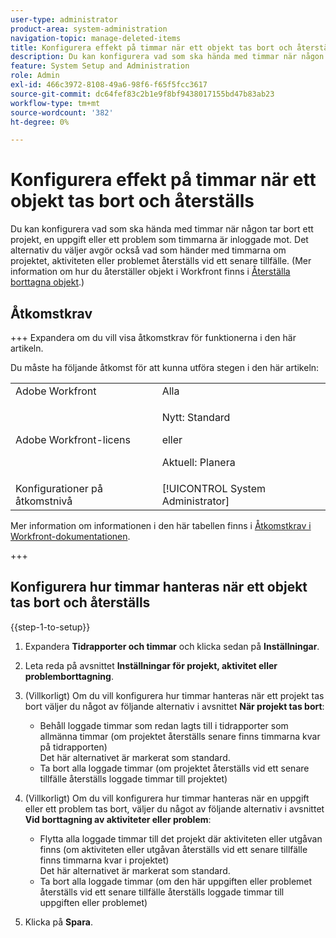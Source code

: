 ```yaml
---
user-type: administrator
product-area: system-administration
navigation-topic: manage-deleted-items
title: Konfigurera effekt på timmar när ett objekt tas bort och återställs
description: Du kan konfigurera vad som ska hända med timmar när någon tar bort ett projekt, en uppgift eller ett problem som timmarna är inloggade mot. Det alternativ du väljer avgör också vad som händer med timmarna om projektet, aktiviteten eller problemet återställs vid ett senare tillfälle. (Mer information om hur du återställer objekt i Workfront finns i Återställa borttagna objekt.)
feature: System Setup and Administration
role: Admin
exl-id: 466c3972-8108-49a6-98f6-f65f5fcc3617
source-git-commit: dc64fef83c2b1e9f8bf9438017155bd47b83ab23
workflow-type: tm+mt
source-wordcount: '382'
ht-degree: 0%

---
```


# Konfigurera effekt på timmar när ett objekt tas bort och återställs

Du kan konfigurera vad som ska hända med timmar när någon tar bort ett projekt, en uppgift eller ett problem som timmarna är inloggade mot. Det alternativ du väljer avgör också vad som händer med timmarna om projektet, aktiviteten eller problemet återställs vid ett senare tillfälle. (Mer information om hur du återställer objekt i Workfront finns i [Återställa borttagna objekt](../../../administration-and-setup/manage-workfront/manage-deleted-items/restore-deleted-items.md).)

## Åtkomstkrav

+++ Expandera om du vill visa åtkomstkrav för funktionerna i den här artikeln.

Du måste ha följande åtkomst för att kunna utföra stegen i den här artikeln:

<table style="table-layout:auto"> 
 <col> 
 <col> 
 <tbody> 
  <tr> 
   <td role="rowheader">Adobe Workfront</td> 
   <td>Alla</td> 
  </tr> 
  <tr> 
  <tr> 
   <td role="rowheader">Adobe Workfront-licens</td> 
   <td><p>Nytt: Standard</p>
       <p>eller</p>
       <p>Aktuell: Planera</p></td>
  </tr> 
  </tr> 
  <tr> 
   <td role="rowheader">Konfigurationer på åtkomstnivå</td> 
   <td>[!UICONTROL System Administrator]</td>
  </tr> 
 </tbody> 
</table>

Mer information om informationen i den här tabellen finns i [Åtkomstkrav i Workfront-dokumentationen](/help/quicksilver/administration-and-setup/add-users/access-levels-and-object-permissions/access-level-requirements-in-documentation.md).

+++

## Konfigurera hur timmar hanteras när ett objekt tas bort och återställs

{{step-1-to-setup}}

1. Expandera **Tidrapporter och timmar** och klicka sedan på **Inställningar**.

1. Leta reda på avsnittet **Inställningar för projekt, aktivitet eller problemborttagning**.
1. (Villkorligt) Om du vill konfigurera hur timmar hanteras när ett projekt tas bort väljer du något av följande alternativ i avsnittet **När projekt tas bort**:

   * Behåll loggade timmar som redan lagts till i tidrapporter som allmänna timmar (om projektet återställs senare finns timmarna kvar på tidrapporten)\
     Det här alternativet är markerat som standard.
   * Ta bort alla loggade timmar (om projektet återställs vid ett senare tillfälle återställs loggade timmar till projektet)

1. (Villkorligt) Om du vill konfigurera hur timmar hanteras när en uppgift eller ett problem tas bort, väljer du något av följande alternativ i avsnittet **Vid borttagning av aktiviteter eller problem**:

   * Flytta alla loggade timmar till det projekt där aktiviteten eller utgåvan finns (om aktiviteten eller utgåvan återställs vid ett senare tillfälle finns timmarna kvar i projektet)\
     Det här alternativet är markerat som standard.
   * Ta bort alla loggade timmar (om den här uppgiften eller problemet återställs vid ett senare tillfälle återställs loggade timmar till uppgiften eller problemet)

1. Klicka på **Spara**.
